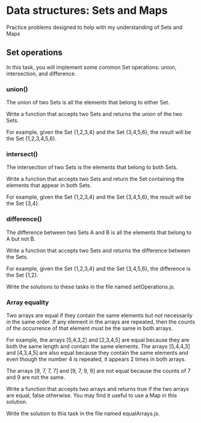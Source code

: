 # Data structures: Sets and Maps

Practice problems designed to help with my understanding of Sets and Maps

## Set operations
In this task, you will implement some common Set operations: union, intersection, and difference.

### union()
The union of two Sets is all the elements that belong to either Set.

Write a function that accepts two Sets and returns the union of the two Sets.

For example, given the Set {1,2,3,4} and the Set {3,4,5,6}, the result will be the Set {1,2,3,4,5,6}.

### intersect()
The intersection of two Sets is the elements that belong to both Sets.

Write a function that accepts two Sets and return the Set containing the elements that appear in both Sets.

For example, given the Set {1,2,3,4} and the Set {3,4,5,6}, the result will be the Set {3,4}.

### difference()
The difference between two Sets A and B is all the elements that belong to A but not B.

Write a function that accepts two Sets and returns the difference between the Sets.

For example, given the Set {1,2,3,4} and the Set {3,4,5,6}, the difference is the Set {1,2}.

Write the solutions to these tasks in the file named setOperations.js.

### Array equality
Two arrays are equal if they contain the same elements but not necessarily in the same order. If any element in the arrays are repeated, then the counts of the occurrence of that element must be the same in both arrays.

For example, the arrays [5,4,3,2] and [2,3,4,5] are equal because they are both the same length and contain the same elements. The arrays [5,4,4,3] and [4,3,4,5] are also equal because they contain the same elements and even though the number 4 is repeated, it appears 2 times in both arrays.

The arrays [9, 7, 7, 7] and [9, 7, 9, 9] are not equal because the counts of 7 and 9 are not the same.

Write a function that accepts two arrays and returns true if the two arrays are equal, false otherwise. You may find it useful to use a Map in this solution.

Write the solution to this task in the file named equalArrays.js.
